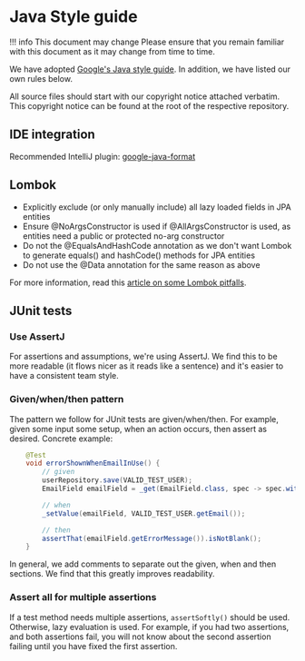 # Java Style guide

!!! info This document may change
Please ensure that you remain familiar with this document as it may change from time to time.

We have adopted [Google's Java style guide](https://google.github.io/styleguide/javaguide.html). In addition, we have listed our own rules below.

All source files should start with our copyright notice attached verbatim. This copyright notice can be found at the root of the respective repository.

## IDE integration

Recommended IntelliJ plugin: [google-java-format](https://plugins.jetbrains.com/plugin/8527-google-java-format)

## Lombok

- Explicitly exclude (or only manually include) all lazy loaded fields in JPA entities
- Ensure @NoArgsConstructor is used if @AllArgsConstructor is used, as entities need a public or protected no-arg constructor
- Do not the @EqualsAndHashCode annotation as we don't want Lombok to generate equals() and hashCode() methods for JPA entities
- Do not use the @Data annotation for the same reason as above
 
For more information, read this [article on some Lombok pitfalls](https://www.jpa-buddy.com/blog/lombok-and-jpa-what-may-go-wrong/).

## JUnit tests

### Use AssertJ

For assertions and assumptions, we're using AssertJ. We find this to be more readable (it flows nicer as it reads like a sentence) and it's easier to have a consistent team style.

### Given/when/then pattern
The pattern we follow for JUnit tests are given/when/then. For example, given some input some setup, when an action occurs, then assert as desired. Concrete example:

```java
    @Test
    void errorShownWhenEmailInUse() {
        // given
        userRepository.save(VALID_TEST_USER);
        EmailField emailField = _get(EmailField.class, spec -> spec.withId("email"));

        // when
        _setValue(emailField, VALID_TEST_USER.getEmail());

        // then
        assertThat(emailField.getErrorMessage()).isNotBlank();
    }
```

In general, we add comments to separate out the given, when and then sections. We find that this greatly improves readability.

### Assert all for multiple assertions

If a test method needs multiple assertions, `assertSoftly()` should be used. Otherwise, lazy evaluation is used. For example, if you had two assertions, and both assertions fail, you will not know about the second assertion failing until you have fixed the first assertion.
